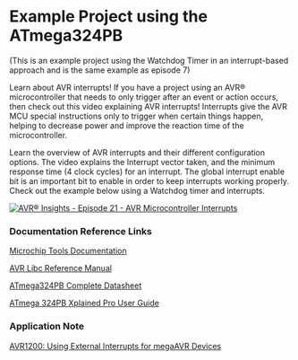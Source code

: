 # Example Project using the ATmega324PB
(This is an example project using the Watchdog Timer in an interrupt-based approach and is the same example as episode 7)

Learn about AVR interrupts! If you have a project using an AVR® microcontroller that needs to only trigger after an event or action occurs, then check out this video explaining AVR interrupts! Interrupts give the AVR MCU special instructions only to trigger when certain things happen, helping to decrease power and improve the reaction time of the microcontroller.

Learn the overview of AVR interrupts and their different configuration options. The video explains the Interrupt vector taken, and the minimum response time (4 clock cycles) for an interrupt. The global interrupt enable bit is an important bit to enable in order to keep interrupts working properly. Check out the example below using a Watchdog timer and interrupts.

[![AVR® Insights - Episode 21 - AVR Microcontroller Interrupts](https://img.youtube.com/vi/onfpksEIXzg/0.jpg)](https://www.youtube.com/watch?v=onfpksEIXzg)

### Documentation Reference Links

[Microchip Tools Documentation](https://mchp.us/2WBJYyq)

[AVR Libc Reference Manual](https://www.microchip.com/webdoc/AVRLibcReferenceManual/index.html)

[ATmega324PB Complete Datasheet](http://www.microchip.com/mymicrochip/filehandler.aspx?ddocname=en590812)

[ATmega 324PB Xplained Pro User Guide](http://www.microchip.com/mymicrochip/filehandler.aspx?ddocname=en590285)

### Application Note

[AVR1200: Using External Interrupts for megaAVR Devices](https://www.microchip.com/wwwAppNotes/AppNotes.aspx?appnote=en590935)

